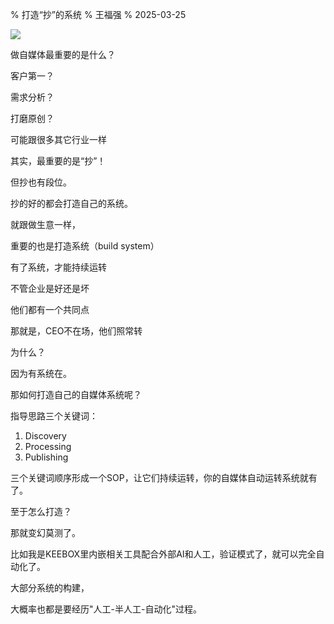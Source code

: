 % 打造“抄”的系统
% 王福强
% 2025-03-25

![](https://img.shields.io/badge/商业-系统-green.svg?style=flat)

做自媒体最重要的是什么？

客户第一？

需求分析？

打磨原创？

可能跟很多其它行业一样

其实，最重要的是“抄”！

但抄也有段位。

抄的好的都会打造自己的系统。

就跟做生意一样，

重要的也是打造系统（build system）

有了系统，才能持续运转

不管企业是好还是坏

他们都有一个共同点

那就是，CEO不在场，他们照常转

为什么？

因为有系统在。

那如何打造自己的自媒体系统呢？

指导思路三个关键词：

1. Discovery
2. Processing
3. Publishing

三个关键词顺序形成一个SOP，让它们持续运转，你的自媒体自动运转系统就有了。

至于怎么打造？

那就变幻莫测了。

比如我是KEEBOX里内嵌相关工具配合外部AI和人工，验证模式了，就可以完全自动化了。

大部分系统的构建，

大概率也都是要经历"人工-半人工-自动化"过程。



